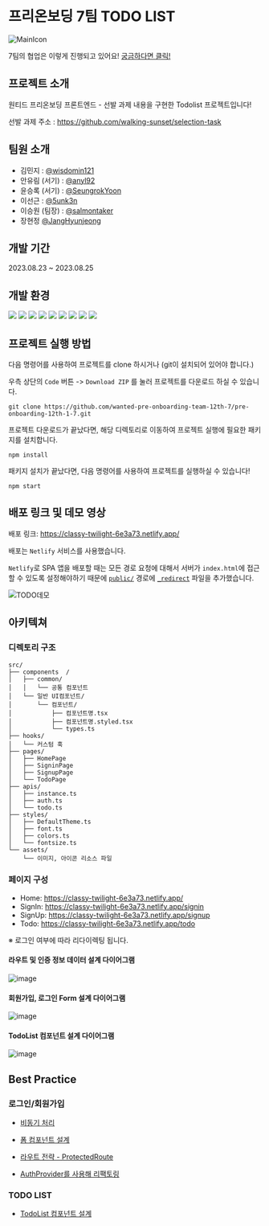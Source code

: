 # 프리온보딩 7팀 TODO LIST

![MainIcon](https://github.com/wanted-pre-onboarding-team-12th-7/pre-onboarding-12th-1-7/assets/97281800/e1f052bb-1d7c-4e8b-8143-07ffe113c9b4)

7팀의 협업은 이렇게 진행되고 있어요! [궁금하다면 클릭!](https://www.notion.so/sonicrok/7-5fcce41bb3594680b16862082dd0324d)

## 프로젝트 소개

원티드 프리온보딩 프론트엔드 - 선발 과제 내용을 구현한 Todolist 프로젝트입니다!

선발 과제 주소 : https://github.com/walking-sunset/selection-task

## 팀원 소개

- 김민지 : [@wisdomin121](https://github.com/wisdomin121)
- 안유림 (서기) : [@anyl92](https://github.com/anyl92)
- 윤승록 (서기) : [@SeungrokYoon](https://github.com/SeungrokYoon)
- 이선근 : [@5unk3n](https://github.com/5unk3n)
- 이승원 (팀장) : [@salmontaker](https://github.com/salmontaker)
- 장현정 [@JangHyunjeong](https://github.com/JangHyunjeong)

## 개발 기간

2023.08.23 ~ 2023.08.25

## 개발 환경

<img src="https://img.shields.io/badge/Node.js v18 (LTS)-grey?style=flat-square&logo=nodedotjs"> <img src="https://img.shields.io/badge/React-61DAFB?style=flat-square&logo=React&logoColor=white"/> <img src="https://img.shields.io/badge/TypeScript-3178C6?style=flat-square&logo=TypeScript&logoColor=white"/> <img src="https://img.shields.io/badge/styled component-DB7093?style=flat-square&logo=styled-components&logoColor=white"/> <img src="https://img.shields.io/badge/Axios-5A29E4?style=flat-square&logo=Axios&logoColor=white"/> <img src="https://img.shields.io/badge/React Router-CA4245?style=flat-square&logo=React Router&logoColor=white"> <img src="https://img.shields.io/badge/husky-brown?style=flat-square&logo=npm"> <img src="https://img.shields.io/badge/ESLint-4B32C3?style=flat-square&logo=eslint"> <img src="https://img.shields.io/badge/Prettier-F7B93E?style=flat-square&logo=prettier&logoColor=white">

## 프로젝트 실행 방법

다음 명령어를 사용하여 프로젝트를 clone 하시거나 (git이 설치되어 있어야 합니다.)

우측 상단의 `Code` 버튼 -> `Download ZIP` 를 눌러 프로젝트를 다운로드 하실 수 있습니다.

```
git clone https://github.com/wanted-pre-onboarding-team-12th-7/pre-onboarding-12th-1-7.git
```

프로젝트 다운로드가 끝났다면, 해당 디렉토리로 이동하여 프로젝트 실행에 필요한 패키지를 설치합니다.

```
npm install
```

패키지 설치가 끝났다면, 다음 명령어를 사용하여 프로젝트를 실행하실 수 있습니다!

```
npm start
```

## 배포 링크 및 데모 영상

배포 링크: https://classy-twilight-6e3a73.netlify.app/

배포는 `Netlify` 서비스를 사용했습니다.

`Netlify`로 SPA 앱을 배포할 때는 모든 경로 요청에 대해서 서버가 `index.html`에 접근할 수 있도록 설정해야하기 때문에 [`public/`](https://github.com/wanted-pre-onboarding-team-12th-7/pre-onboarding-12th-1-7/tree/main/public) 경로에 [`_redirect`](https://github.com/wanted-pre-onboarding-team-12th-7/pre-onboarding-12th-1-7/blob/main/public/_redirects) 파일을 추가했습니다.

![TODO데모](https://github.com/wanted-pre-onboarding-team-12th-7/pre-onboarding-12th-1-7/assets/97281800/3c2953da-da17-4ed9-a30e-502b417eef58)

## 아키텍쳐

### 디렉토리 구조

```
src/
├── components  /
│   ├── common/
│   │   └── 공통 컴포넌트
│   └── 일반 UI컴포넌트/
│       └── 컴포넌트/
│           ├── 컴포넌트명.tsx
│           ├── 컴포넌트명.styled.tsx
│           └── types.ts
├── hooks/
│   └── 커스텀 훅
├── pages/
│   ├── HomePage
│   ├── SigninPage
│   ├── SignupPage
│   └── TodoPage
├── apis/
│   ├── instance.ts
│   ├── auth.ts
│   └── todo.ts
├── styles/
│   ├── DefaultTheme.ts
│   ├── font.ts
│   ├── colors.ts
│   └── fontsize.ts
└── assets/
    └── 이미지, 아이콘 리소스 파일
```

### 페이지 구성

- Home: https://classy-twilight-6e3a73.netlify.app/
- SignIn: https://classy-twilight-6e3a73.netlify.app/signin
- SignUp: https://classy-twilight-6e3a73.netlify.app/signup
- Todo: https://classy-twilight-6e3a73.netlify.app/todo

※ 로그인 여부에 따라 리다이렉팅 됩니다.

#### 라우트 및 인증 정보 데이터 설계 다이어그램

![image](https://github.com/wanted-pre-onboarding-team-12th-7/pre-onboarding-12th-1-7/assets/97281800/b4cfcfd3-b451-499e-beb4-c353b9a94046)

#### 회원가입, 로그인 Form 설계 다이어그램

![image](https://github.com/wanted-pre-onboarding-team-12th-7/pre-onboarding-12th-1-7/assets/44149596/6d856380-9843-49d7-8f66-56050fec6ee8)

#### TodoList 컴포넌트 설계 다이어그램

![image](https://github.com/wanted-pre-onboarding-team-12th-7/pre-onboarding-12th-1-7/assets/44149596/d7d75034-20d7-4879-9c70-51cbdcdce483)

## Best Practice

### 로그인/회원가입

<!-- 인증 데이터 설계 -->

- [비동기 처리](https://www.notion.so/sonicrok/1-0fe82e20f8124d1eac79eb641d7cdcd8?pvs=4#48c233536b114a658410ab8bf959922a)

- [폼 컴포넌트 설계](https://www.notion.so/sonicrok/1-0fe82e20f8124d1eac79eb641d7cdcd8?pvs=4#08c827f61bdb4ff48b2acc2b81592299)

- [라우트 전략 - ProtectedRoute](https://www.notion.so/sonicrok/1-0fe82e20f8124d1eac79eb641d7cdcd8?pvs=4#64841342c647489699e38f6c0f184826)

- [AuthProvider를 사용해 리팩토링](https://www.notion.so/sonicrok/1-0fe82e20f8124d1eac79eb641d7cdcd8?pvs=4#36b357bd674042e39ee8be53b5c2c792)

### TODO LIST

- [TodoList 컴포넌트 설계](https://www.notion.so/sonicrok/1-0fe82e20f8124d1eac79eb641d7cdcd8?pvs=4#bd6f8469da7e4346964c71d4dc720f51)
